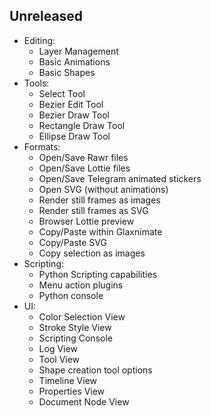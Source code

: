 ## Unreleased
 * Editing:
    * Layer Management
    * Basic Animations
    * Basic Shapes
 * Tools:
    * Select Tool
    * Bezier Edit Tool
    * Bezier Draw Tool
    * Rectangle Draw Tool
    * Ellipse Draw Tool
 * Formats:
    * Open/Save Rawr files
    * Open/Save Lottie files
    * Open/Save Telegram animated stickers
    * Open SVG (without animations)
    * Render still frames as images
    * Render still frames as SVG
    * Browser Lottie preview
    * Copy/Paste within Glaxnimate
    * Copy/Paste SVG
    * Copy selection as images
 * Scripting:
    * Python Scripting capabilities
    * Menu action plugins
    * Python console
 * UI:
    * Color Selection View
    * Stroke Style View
    * Scripting Console
    * Log View
    * Tool View
    * Shape creation tool options
    * Timeline View
    * Properties View
    * Document Node View
